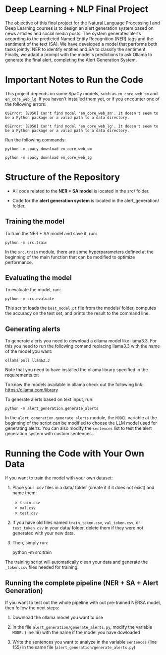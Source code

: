
# Deep Learning + NLP Final Project

The objective of this final project for the Natural Language Processing I and Deep Learning courses is to design an alert generation system based on news articles and social media posts. The system generates alerts according to the predicted Named Entity Recognition (NER) tags and the sentiment of the text (SA). We have developed a model that performs both tasks jointly: NER to identify entities and SA to classify the sentiment. Finally, we adapt a prompt with the model's predictions to ask Ollama to generate the final alert, completing the Alert Generation System.

# Important Notes to Run the Code

This project depends on some SpaCy models, such as `en_core_web_sm` and `en_core_web_lg`. If you haven't installed them yet, or if you encounter one of the following errors:

    OSError: [E050] Can't find model 'en_core_web_sm'. It doesn't seem to be a Python package or a valid path to a data directory.

    OSError: [E050] Can't find model 'en_core_web_lg'. It doesn't seem to be a Python package or a valid path to a data directory.

Run the following commands:

    python -m spacy download en_core_web_sm

    python -m spacy download en_core_web_lg

# Structure of the Repository

- All code related to the **NER + SA model** is located in the src/ folder.

- Code for the **alert generation system** is located in the alert_generation/ folder.

## Training the model

To train the NER + SA model and save it, run:

    python -m src.train

In the `src.train` module, there are some hyperparameters defined at the beginning of the main function that can be modified to optimize performance.

## Evaluating the model

To evaluate the model, run:

    python -m src.evaluate

This script loads the `best_model.pt` file from the models/ folder, computes the accuracy on the test set, and prints the result to the command line.

## Generating alerts

To generate alerts you need to download a ollama model like llama3.3. For this you need to run the following comand replacing llama3.3 with the name of the model you want:

    ollama pull llama3.3

Note that you need to have installed the ollama library specified in the requirements.txt

To know the models available in ollama check out the following link: https://ollama.com/library

To generate alerts based on text input, run:

    python -m alert_generation.generate_alerts

In the `alert_generation.generate_alerts` module, the `MODEL` variable at the beginning of the script can be modified to choose the LLM model used for generating alerts. You can also modify the `sentences` list to test the alert generation system with custom sentences.

# Running the Code with Your Own Data

If you want to train the model with your own dataset:

1. Place your .csv files in a data/ folder (create it if it does not exist) and name them:
    - `train.csv`
    - `val.csv`
    - `test.csv`

2. If you have old files named `train_token.csv`, `val_token.csv`, or `test_token.csv` in your data/ folder, delete them if they were not generated with your new data.

3. Then, simply run:

    python -m src.train

The training script will automatically clean your data and generate the `_token.csv` files needed for training.

## Running the complete pipeline (NER + SA + Alert Generation)
If you want to test out the whole pipeline with out pre-trained NERSA model, then follow the next steps:

1. Download the ollama model you want to use

2. In the file `alert_generation/generate_alerts.py`, modify the variable `MODEL` (line 19) with the
name if the model you have dowloaded

3. Write the sentences you want to analyze in the variable `sentences` (line 155) in the same file (`alert_generation/generate_alerts.py`)
